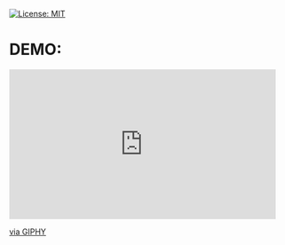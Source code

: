 [![License: MIT](https://img.shields.io/badge/License-MIT-yellow.svg)](https://opensource.org/licenses/MIT)
# DEMO:
<iframe src="https://giphy.com/embed/Y1G2mpKaN5Qc8sB20X" width="480" height="270" frameBorder="0" class="giphy-embed" allowFullScreen></iframe><p><a href="https://giphy.com/gifs/Y1G2mpKaN5Qc8sB20X">via GIPHY</a></p>
